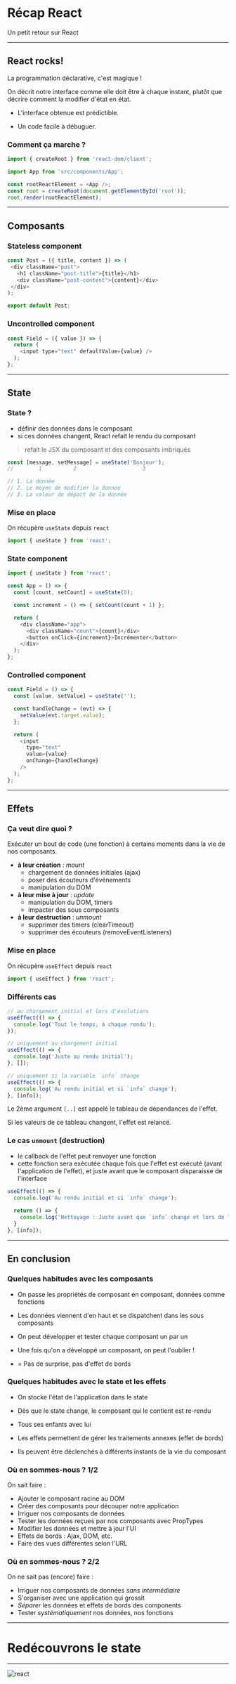 # Récap React

Un petit retour sur React

---

## React rocks!

La programmation déclarative, c'est magique !
		
On décrit notre interface comme elle doit être à chaque instant,
plutôt que décrire comment la modifier d'état en état.
<!-- .element: class="fragment" -->

- L'interface obtenue est prédictible.
<!-- .element: class="fragment" -->
- Un code facile à débuguer.
<!-- .element: class="fragment" -->



### Comment ça marche ?

```js
import { createRoot } from 'react-dom/client';

import App from 'src/components/App';

const rootReactElement = <App />;
const root = createRoot(document.getElementById('root'));
root.render(rootReactElement);
```

---

## Composants
<!-- .slide: data-background="#e98c36" -->



### Stateless component

```js
const Post = ({ title, content }) => (
 <div className="post">
   <h1 className="post-title">{title}</h1>
   <div className="post-content">{content}</div>
 </div>
);

export default Post;

```



### Uncontrolled component

```js
const Field = ({ value }) => {
  return (
    <input type="text" defaultValue={value} />
  );
};
```

---

## State
<!-- .slide: data-background="#e98c36" -->



### State ?

- définir des données dans le composant
- si ces données changent, React refait le rendu du composant

> refait le JSX du composant et des composants imbriqués

```js
const [message, setMessage] = useState('Bonjour');
//        1          2                     3

// 1. La donnée
// 2. Le moyen de modifier la donnée
// 3. La valeur de départ de la donnée
```



### Mise en place

On récupère `useState` depuis `react`

```js
import { useState } from 'react';
```
<!-- .element: class="fragment" -->



### State component

```js
import { useState } from 'react';

const App = () => {
  const [count, setCount] = useState(0);

  const increment = () => { setCount(count + 1) };

  return (
    <div className="app">
      <div className="count">{count}</div>
      <button onClick={increment}>Incrémenter</button>
    </div>
  );
};
```



### Controlled component

```js
const Field = () => {
  const [value, setValue] = useState('');

  const handleChange = (evt) => { 
    setValue(evt.target.value);
  };

  return (
    <input
      type="text"
      value={value}
      onChange={handleChange}
    />
  );
};
```

---

## Effets
<!-- .slide: data-background="#e98c36" -->



### Ça veut dire quoi ?

Exécuter un bout de code (une fonction) à certains moments dans la vie de nos composants.

<!-- .element: class="fragment" -->

- **à leur création** : _mount_
  - chargement de données initiales (ajax)
  - poser des écouteurs d'événements 
  - manipulation du DOM 
- **à leur mise à jour** : _update_
  - manipulation du DOM, timers
  - impacter des sous composants
- **à leur destruction** : _unmount_
  - supprimer des timers (clearTimeout)
  - supprimer des écouteurs (removeEventListeners)

<!-- .element: class="fragment" -->



### Mise en place

On récupère `useEffect` depuis `react`

```js
import { useEffect } from 'react';
```
<!-- .element: class="fragment" -->




### Différents cas

```js
// au chargement initial et lors d'évolutions
useEffect(() => {
  console.log('Tout le temps, à chaque rendu');
});

// uniquement au chargement initial
useEffect(() => {
  console.log('Juste au rendu initial');
}, []);

// uniquement si la variable `info` change
useEffect(() => {
  console.log('Au rendu initial et si `info` change');
}, [info]); 
```

Le 2ème argument `[..]` est appelé le tableau de dépendances de l'effet.

Si les valeurs de ce tableau changent, l'effet est relancé.



### Le cas `unmount` (destruction)

- le callback de l'effet peut renvoyer une fonction
- cette fonction sera exécutée chaque fois que l'effet est exécuté (avant l'application de l'effet), et juste avant que le composant disparaisse de l'interface
 
```js
useEffect(() => {
  console.log('Au rendu initial et si `info` change');
  
  return () => {
    console.log('Nettoyage : Juste avant que `info` change et lors de la destruction du composant');
  }
}, [info]); 
```

---

## En conclusion
<!-- .slide: data-background="#e98c36" -->



### Quelques habitudes avec les composants

- On passe les propriétés de composant en composant, données comme fonctions
<!-- .element: class="fragment" -->
- Les données viennent d'en haut et se dispatchent dans les sous composants
<!-- .element: class="fragment" -->
- On peut développer et tester chaque composant un par un
<!-- .element: class="fragment" -->
- Une fois qu'on a développé un composant, on peut l'oublier !
<!-- .element: class="fragment" -->
- = Pas de surprise, pas d'effet de bords
<!-- .element: class="fragment" -->



### Quelques habitudes avec le state et les effets

- On stocke l'état de l'application dans le state
<!-- .element: class="fragment" -->
- Dès que le state change, le composant qui le contient est re-rendu
<!-- .element: class="fragment" -->
  - Tous ses enfants avec lui
<!-- .element: class="fragment" -->
- Les effets permettent de gérer les traitements annexes (effet de bords)
<!-- .element: class="fragment" -->
  - Ils peuvent être déclenchés à différents instants de la vie du composant
<!-- .element: class="fragment" -->



### Où en sommes-nous ? 1/2

On sait faire :

  - Ajouter le composant racine au DOM
  - Créer des composants pour découper notre application
  - Irriguer nos composants de données
  - Tester les données reçues par nos composants avec PropTypes
  - Modifier les données et mettre à jour l'UI
  - Effets de bords : Ajax, DOM, etc.
  - Faire des vues différentes selon l'URL



### Où en sommes-nous ? 2/2

On ne sait pas (encore) faire :

- Irriguer nos composants de données _sans intermédiaire_
- S'organiser avec une application qui grossit
- _Séparer_ les données et effets de bords des components
- Tester _systématiquement_ nos données, nos fonctions


---

# Redécouvrons le state

---

![react](../media/store.svg) 
<!-- .element height="100%" width="100%" -->
